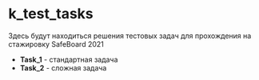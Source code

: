 # k_test_tasks
Здесь будут находиться решения тестовых задач для прохождения на стажировку SafeBoard 2021

- **Task_1** - стандартная задача
- **Task_2** - сложная задача
